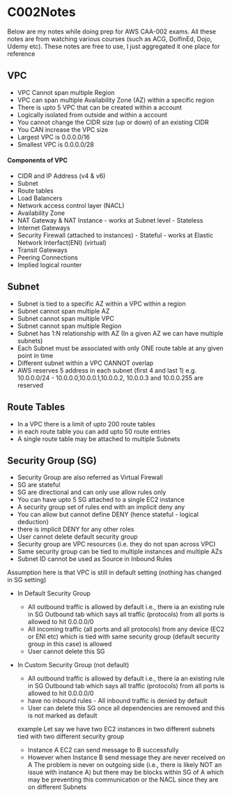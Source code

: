 # C002Notes
Below are my notes while doing prep for AWS CAA-002 exams. All these notes are from watching various courses (such as ACG, DolfinEd, Dojo, Udemy etc). These notes are free to use, I just aggregated it one place for reference



## VPC 
- VPC Cannot span multiple Region
- VPC can span multiple Availability Zone (AZ) within a specific region
- There is upto 5 VPC that can be created within a account
- Logically isolated from outside and within a account
- You cannot change the CIDR size (up or down) of an existing CIDR
- You CAN increase the VPC size
- Largest VPC is 0.0.0.0/16
- Smallest VPC is 0.0.0.0/28

#### Components of VPC
- CIDR and IP Address (v4 & v6)
- Subnet
- Route tables
- Load Balancers
- Network access control layer (NACL)
- Availability Zone
- NAT Gateway & NAT Instance - works at Subnet level - Stateless
- Internet Gateways
- Security Firewall (attached to instances) - Stateful - works at Elastic Network Interfact(ENI) (virtual)
- Transit Gateways
- Peering Connections
- Implied logical rounter


## Subnet
- Subnet is tied to a specific AZ within a VPC within a region
- Subnet cannot span multiple AZ
- Subnet cannot span multiple VPC
- Subnet cannot span multiple Region
- Subnet has 1:N relationship with AZ (In a given AZ we can have multiple subnets)
- Each Subnet must be associated with only ONE route table at any given point in time
- Different subnet within a VPC CANNOT overlap
- AWS reserves 5 address in each subnet (first 4 and last 1) e.g. 10.0.0.0/24 - 10.0.0.0,10.0.0.1,10.0.0.2, 10.0.0.3 and 10.0.0.255 are reserved

## Route Tables
- In a VPC there is a limit of upto 200 route tables
- in each route table you can add upto 50 route entries
- A single route table may be attached to multiple Subnets


## Security Group (SG)
- Security Group are also referred as Virtual Firewall
- SG are stateful
- SG are directional and can only use allow rules only
- You can have upto 5 SG attached to a single EC2 instance
- A security group set of rules end with an implicit deny any
- You can allow but cannot define DENY (hence stateful - logical deduction)
- there is implicit DENY for any other roles
- User cannot delete default security group
- Security group are VPC resources (i.e. they do not span across VPC)
- Same security group can be tied to multiple instances and multiple AZs
- Subnet ID cannot be used as Source in Inbound Rules

Assumption here is that VPC is still in default setting (nothing has changed in SG setting)
- In Default Security Group
  - All outbound traffic is allowed by default i.e., there ia an existing rule in SG Outbound tab which says all traffic (protocols) from all ports is allowed to hit 0.0.0.0/0
  - All incoming traffic (all ports and all protocols) from any device (EC2 or ENI etc) which is tied with same security group (default security group in this case) is allowed
  - User cannot delete this SG
- In Custom Security Group (not default)
  - All outbound traffic is allowed by default i.e., there ia an existing rule in SG Outbound tab which says all traffic (protocols) from all ports is allowed to hit 0.0.0.0/0
  - have no inbound rules - All inbound traffic is denied by default
  - User can delete this SG once all dependencies are removed and this is not marked as default
  
  example
  Let say we have two EC2 instances in two different subnets tied with two different security group
  - Instance A EC2 can send message to B successfully
  - However when Instance B send message they are never received on A
  The problem is never on outgoing side (i.e., there is likely NOT an issue with instance A) but there may be blocks within SG of A which may be preventing this communication
  or the NACL since they are on different Subnets
